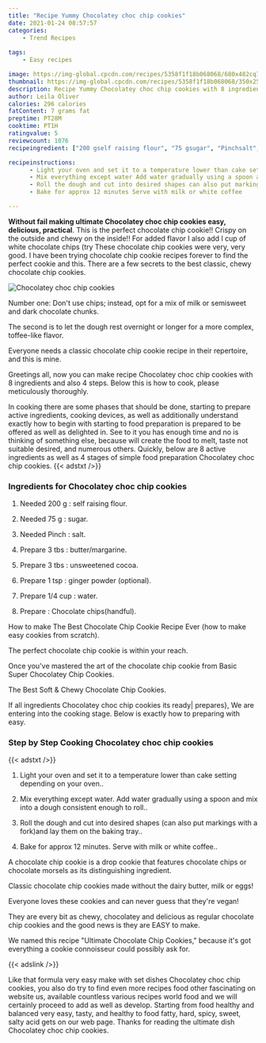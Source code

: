 ```yaml
---
title: "Recipe Yummy Chocolatey choc chip cookies"
date: 2021-01-24 08:57:57
categories:
    - Trend Recipes
    
tags:
    - Easy recipes

image: https://img-global.cpcdn.com/recipes/5358f1f18b068068/680x482cq70/chocolatey-choc-chip-cookies-recipe-main-photo.jpg
thumbnail: https://img-global.cpcdn.com/recipes/5358f1f18b068068/350x250cq70/chocolatey-choc-chip-cookies-recipe-main-photo.jpg
description: Recipe Yummy Chocolatey choc chip cookies with 8 ingredients and 4 stages of easy cooking.
author: Leila Oliver
calories: 296 calories
fatContent: 7 grams fat
preptime: PT28M
cooktime: PT1H
ratingvalue: 5
reviewcount: 1076
recipeingredient: ["200 gself raising flour", "75 gsugar", "Pinchsalt", "3 tbsbuttermargarine", "3 tbsunsweetened cocoa", "1 tspginger powder optional", "1/4 cupwater", "Chocolate chipshandful"]

recipeinstructions: 
      - Light your oven and set it to a temperature lower than cake setting depending on your oven 
      - Mix everything except water Add water gradually using a spoon and mix into a dough consistent enough to roll 
      - Roll the dough and cut into desired shapes can also put markings with a forkand lay them on the baking tray 
      - Bake for approx 12 minutes Serve with milk or white coffee

---
```




**Without fail making ultimate Chocolatey choc chip cookies easy, delicious, practical**. This is the perfect chocolate chip cookie!! Crispy on the outside and chewy on the inside!! For added flavor I also add l cup of white chocolate chips (try These chocolate chip cookies were very, very good. I have been trying chocolate chip cookie recipes forever to find the perfect cookie and this. There are a few secrets to the best classic, chewy chocolate chip cookies.


![Chocolatey choc chip cookies](https://img-global.cpcdn.com/recipes/5358f1f18b068068/680x482cq70/chocolatey-choc-chip-cookies-recipe-main-photo.jpg "Chocolatey choc chip cookies")



Number one: Don&#39;t use chips; instead, opt for a mix of milk or semisweet and dark chocolate chunks.

The second is to let the dough rest overnight or longer for a more complex, toffee-like flavor.

Everyone needs a classic chocolate chip cookie recipe in their repertoire, and this is mine.


Greetings all, now you can make recipe Chocolatey choc chip cookies with 8 ingredients and also 4 steps. Below this is how to cook, please meticulously thoroughly.

In cooking there are some phases that should be done, starting to prepare active ingredients, cooking devices, as well as additionally understand exactly how to begin with starting to food preparation is prepared to be offered as well as delighted in. See to it you has enough time and no is thinking of something else, because will create the food to melt, taste not suitable desired, and numerous others. Quickly, below are 8 active ingredients as well as 4 stages of simple food preparation Chocolatey choc chip cookies.
{{< adstxt />}}

### Ingredients for Chocolatey choc chip cookies


1. Needed 200 g : self raising flour.

1. Needed 75 g : sugar.

1. Needed Pinch : salt.

1. Prepare 3 tbs : butter/margarine.

1. Prepare 3 tbs : unsweetened cocoa.

1. Prepare 1 tsp : ginger powder (optional).

1. Prepare 1/4 cup : water.

1. Prepare  : Chocolate chips(handful).


How to make The Best Chocolate Chip Cookie Recipe Ever (how to make easy cookies from scratch).

The perfect chocolate chip cookie is within your reach.

Once you&#39;ve mastered the art of the chocolate chip cookie from Basic Super Chocolatey Chip Cookies.

The Best Soft &amp; Chewy Chocolate Chip Cookies.


If all ingredients Chocolatey choc chip cookies its ready| prepares}, We are entering into the cooking stage. Below is exactly how to preparing with easy.

### Step by Step Cooking Chocolatey choc chip cookies

{{< adstxt />}}


1. Light your oven and set it to a temperature lower than cake setting depending on your oven..



1. Mix everything except water. Add water gradually using a spoon and mix into a dough consistent enough to roll..



1. Roll the dough and cut into desired shapes (can also put markings with a fork)and lay them on the baking tray..



1. Bake for approx 12 minutes. Serve with milk or white coffee..




A chocolate chip cookie is a drop cookie that features chocolate chips or chocolate morsels as its distinguishing ingredient.

Classic chocolate chip cookies made without the dairy butter, milk or eggs!

Everyone loves these cookies and can never guess that they&#39;re vegan!

They are every bit as chewy, chocolatey and delicious as regular chocolate chip cookies and the good news is they are EASY to make.

We named this recipe &#34;Ultimate Chocolate Chip Cookies,&#34; because it&#39;s got everything a cookie connoisseur could possibly ask for.


{{< adslink />}}

Like that formula very easy make with set dishes Chocolatey choc chip cookies, you also do try to find even more recipes food other fascinating on website us, available countless various recipes world food and we will certainly proceed to add as well as develop. Starting from food healthy and balanced very easy, tasty, and healthy to food fatty, hard, spicy, sweet, salty acid gets on our web page. Thanks for reading the ultimate dish Chocolatey choc chip cookies.
